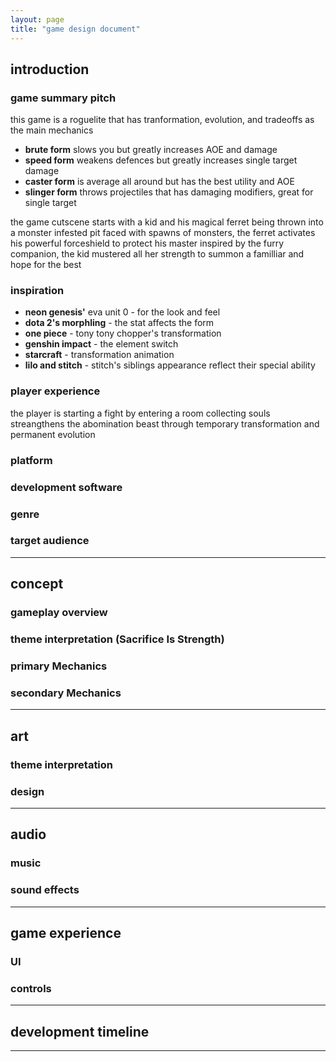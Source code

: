 ```yaml
---
layout: page
title: "game design document"
---
```


## **introduction**

### game summary pitch

this game is a roguelite that has tranformation, evolution, and tradeoffs as the main mechanics

- **brute form** slows you but greatly increases AOE and damage
- **speed form** weakens defences but greatly increases single target damage
- **caster form** is average all around but has the best utility and AOE
- **slinger form** throws projectiles that has damaging modifiers, great for single target

the game cutscene starts with a kid and his magical ferret being thrown into a monster infested pit
faced with spawns of monsters, the ferret activates his powerful forceshield to protect his master
inspired by the furry companion, the kid mustered all her strength to summon a familliar and hope for the best

### inspiration

- **neon genesis'** eva unit 0 - for the look and feel
- **dota 2's morphling** - the stat affects the form
- **one piece** - tony tony chopper's transformation
- **genshin impact** - the element switch
- **starcraft** - transformation animation
- **lilo and stitch** - stitch's siblings appearance reflect their special ability

### player experience

the player is starting a fight by entering a room
collecting souls streangthens the abomination beast through temporary transformation and permanent evolution

### platform

### development software

### genre

### target audience

---

## **concept**

### gameplay overview

### theme interpretation (Sacrifice Is Strength)

### primary Mechanics

### secondary Mechanics

---

## **art**

### theme interpretation

### design

---

## **audio**

### music

### sound effects

---

## **game experience**

### UI

### controls

---

## **development timeline**

---
